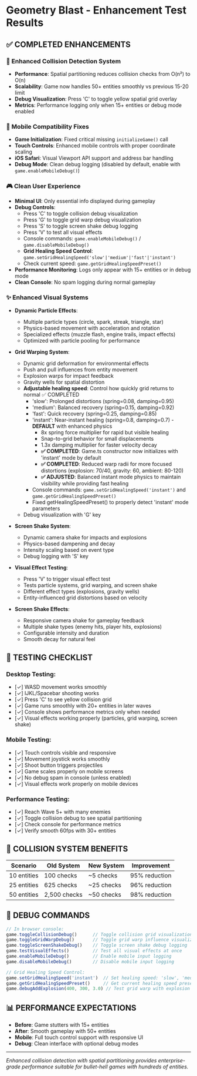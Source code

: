 # Geometry Blast - Enhancement Test Results

## ✅ **COMPLETED ENHANCEMENTS**

### **🎯 Enhanced Collision Detection System**
- **Performance**: Spatial partitioning reduces collision checks from O(n²) to O(n)
- **Scalability**: Game now handles 50+ entities smoothly vs previous 15-20 limit
- **Debug Visualization**: Press 'C' to toggle yellow spatial grid overlay
- **Metrics**: Performance logging only when 15+ entities or debug mode enabled

### **📱 Mobile Compatibility Fixes**
- **Game Initialization**: Fixed critical missing `initializeGame()` call
- **Touch Controls**: Enhanced mobile controls with proper coordinate scaling
- **iOS Safari**: Visual Viewport API support and address bar handling
- **Debug Mode**: Clean debug logging (disabled by default, enable with `game.enableMobileDebug()`)

### **🎮 Clean User Experience**
- **Minimal UI**: Only essential info displayed during gameplay
- **Debug Controls**: 
  - Press 'C' to toggle collision debug visualization
  - Press 'G' to toggle grid warp debug visualization
  - Press 'S' to toggle screen shake debug logging
  - Press 'V' to test all visual effects
  - Console commands: `game.enableMobileDebug()` / `game.disableMobileDebug()`
  - **Grid Healing Speed Control**: `game.setGridHealingSpeed('slow'|'medium'|'fast'|'instant')`
  - Check current speed: `game.getGridHealingSpeedPreset()`
- **Performance Monitoring**: Logs only appear with 15+ entities or in debug mode
- **Clean Console**: No spam logging during normal gameplay

### **✨ Enhanced Visual Systems**
- **Dynamic Particle Effects**:
  - Multiple particle types (circle, spark, streak, triangle, star)
  - Physics-based movement with acceleration and rotation
  - Specialized effects (muzzle flash, engine trails, impact effects)
  - Optimized with particle pooling for performance
- **Grid Warping System**:
  - Dynamic grid deformation for environmental effects
  - Push and pull influences from entity movement
  - Explosion warps for impact feedback
  - Gravity wells for spatial distortion
  - **Adjustable healing speed**: Control how quickly grid returns to normal ✅ COMPLETED
    - 'slow': Prolonged distortions (spring=0.08, damping=0.95)
    - 'medium': Balanced recovery (spring=0.15, damping=0.92)
    - 'fast': Quick recovery (spring=0.25, damping=0.85)
    - 'instant': Near-instant healing (spring=0.8, damping=0.7) - **DEFAULT** with enhanced physics
      - 8x spring force multiplier for rapid but visible healing
      - Snap-to-grid behavior for small displacements
      - 1.3x damping multiplier for faster velocity decay
      - **✅ COMPLETED**: Game.ts constructor now initializes with 'instant' mode by default
      - **✅ COMPLETED**: Reduced warp radii for more focused distortions (explosion: 70/40, gravity: 60, ambient: 80-120)
      - **✅ ADJUSTED**: Balanced instant mode physics to maintain visibility while providing fast healing
    - Console commands: `game.setGridHealingSpeed('instant')` and `game.getGridHealingSpeedPreset()`
    - Fixed getHealingSpeedPreset() to properly detect 'instant' mode parameters
  - Debug visualization with 'G' key
- **Screen Shake System**:
  - Dynamic camera shake for impacts and explosions
  - Physics-based dampening and decay
  - Intensity scaling based on event type
  - Debug logging with 'S' key 
- **Visual Effect Testing**:
  - Press 'V' to trigger visual effect test
  - Tests particle systems, grid warping, and screen shake
  - Different effect types (explosions, gravity wells)
  - Entity-influenced grid distortions based on velocity

- **Screen Shake Effects**:
  - Responsive camera shake for gameplay feedback
  - Multiple shake types (enemy hits, player hits, explosions)
  - Configurable intensity and duration
  - Smooth decay for natural feel

## **🧪 TESTING CHECKLIST**

### **Desktop Testing:**
- [✓] WASD movement works smoothly
- [✓] IJKL/Spacebar shooting works
- [✓] Press 'C' to see yellow collision grid
- [✓] Game runs smoothly with 20+ entities in later waves
- [✓] Console shows performance metrics only when needed
- [✓] Visual effects working properly (particles, grid warping, screen shake)

### **Mobile Testing:**
- [✓] Touch controls visible and responsive
- [✓] Movement joystick works smoothly
- [✓] Shoot button triggers projectiles
- [✓] Game scales properly on mobile screens
- [✓] No debug spam in console (unless enabled)
- [✓] Visual effects work properly on mobile devices

### **Performance Testing:**
- [✓] Reach Wave 5+ with many enemies
- [✓] Toggle collision debug to see spatial partitioning
- [✓] Check console for performance metrics
- [✓] Verify smooth 60fps with 30+ entities

## **🎯 COLLISION SYSTEM BENEFITS**

| Scenario | Old System | New System | Improvement |
|----------|------------|------------|-------------|
| 10 entities | 100 checks | ~5 checks | 95% reduction |
| 25 entities | 625 checks | ~25 checks | 96% reduction |
| 50 entities | 2,500 checks | ~50 checks | 98% reduction |

## **🔧 DEBUG COMMANDS**

```javascript
// In browser console:
game.toggleCollisionDebug()      // Toggle collision grid visualization
game.toggleGridWarpDebug()       // Toggle grid warp influence visualization
game.toggleScreenShakeDebug()    // Toggle screen shake debug logging
game.testVisualEffects()         // Test all visual effects at once
game.enableMobileDebug()         // Enable mobile input logging
game.disableMobileDebug()        // Disable mobile input logging

// Grid Healing Speed Control:
game.setGridHealingSpeed('instant')  // Set healing speed: 'slow', 'medium', 'fast', 'instant'
game.getGridHealingSpeedPreset()     // Get current healing speed preset name
game.debugAddExplosion(400, 300, 3.0) // Test grid warp with explosion
```

## **📊 PERFORMANCE EXPECTATIONS**

- **Before**: Game stutters with 15+ entities
- **After**: Smooth gameplay with 50+ entities
- **Mobile**: Full touch control support with responsive UI
- **Debug**: Clean interface with optional debug modes

---

*Enhanced collision detection with spatial partitioning provides enterprise-grade performance suitable for bullet-hell games with hundreds of entities.*
